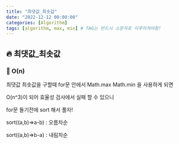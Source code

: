 ```yaml
---
title: "최댓값_최솟값"
date: "2022-12-12 00:00:00"
categories: [Algorithm]
tags: [algorithm, max, min] # TAG는 반드시 소문자로 이루어져야함!
---
```


## 🔥 최댓값\_최솟값

### 🐛 O(n)

최댓값 최솟값을 구할때 for문 안에서 Math.max Math.min 을 사용하게 되면

O(n^3)이 되어 효율성 검사에서 실패 할 수 있으니

for문 돌기전에 sort 해서 풀자!

sort((a,b)=>a-b) : 오름차순

sort((a,b)=>b-a) : 내림차순
